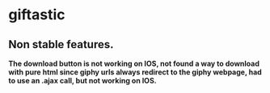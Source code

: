 # giftastic

## Non stable features. 

**The download button is not working on IOS, not found a way to download with pure html since giphy urls always redirect to the giphy webpage, had to use an .ajax call, but not working on IOS.** 

